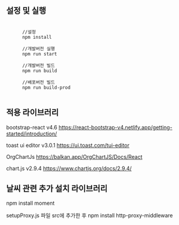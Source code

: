 ## 설정 및 실행

<pre>
   <code>
      //설정
      npm install

      //개발버전 실행
      npm run start

      //개발버전 빌드
      npm run build

      //배포버전 빌드
      npm run build-prod
   </code>
</pre>

## 적용 라이브러리

bootstrap-react v4.6
https://react-bootstrap-v4.netlify.app/getting-started/introduction/

toast ui editor v3.0.1
https://ui.toast.com/tui-editor

OrgChartJs
https://balkan.app/OrgChartJS/Docs/React

chart.js v2.9.4
https://www.chartjs.org/docs/2.9.4/


## 날씨 관련 추가 설치 라이브러리

npm install moment

setupProxy.js 파일 src에 추가한 후
npm install http-proxy-middleware
